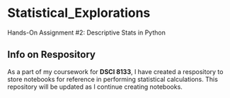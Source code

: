 # Statistical_Explorations
Hands-On Assignment #2: Descriptive Stats in Python

## Info on Respository
As a part of my coursework for **DSCI 8133**, I have created a respository to store notebooks for reference in performing statistical calculations. This repository will be updated as I continue creating notebooks.
